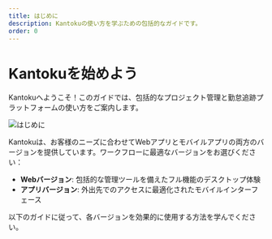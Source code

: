 ```yaml
---
title: はじめに
description: Kantokuの使い方を学ぶための包括的なガイドです。
order: 0
---
```


# Kantokuを始めよう

Kantokuへようこそ！このガイドでは、包括的なプロジェクト管理と勤怠追跡プラットフォームの使い方をご案内します。

![はじめに](/guide-books/get-started.jpg)

Kantokuは、お客様のニーズに合わせてWebアプリとモバイルアプリの両方のバージョンを提供しています。ワークフローに最適なバージョンをお選びください：

- **Webバージョン**: 包括的な管理ツールを備えたフル機能のデスクトップ体験
- **アプリバージョン**: 外出先でのアクセスに最適化されたモバイルインターフェース

以下のガイドに従って、各バージョンを効果的に使用する方法を学んでください。
